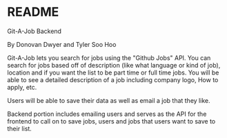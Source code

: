 # README

Git-A-Job Backend

By Donovan Dwyer and Tyler Soo Hoo

Git-A-Job lets you search for jobs using the "Github Jobs" API. You can search for jobs based off of description (like what language or kind of job), location and if you want the list to be part time or full time jobs. You will be able to see a detailed description of a job including company logo, How to apply, etc. 

Users will be able to save their data as well as email a job that they like. 


Backend portion includes emailing users and serves as the API for the frontend to call on to save jobs, users and jobs that users want to save to their list. 

